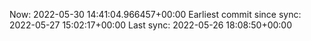 Now: 2022-05-30 14:41:04.966457+00:00 Earliest commit since sync: 2022-05-27 15:02:17+00:00 Last sync: 2022-05-26 18:08:50+00:00
